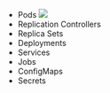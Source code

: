 - Pods
![](https://github.com/kubernetes/kubernetes.github.io/blob/master/images/docs/pod.svg)
- Replication Controllers 
- Replica Sets
- Deployments
- Services 
- Jobs
- ConfigMaps
- Secrets
